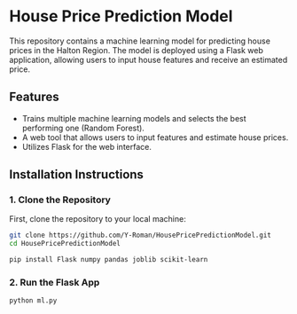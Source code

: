 # House Price Prediction Model

This repository contains a machine learning model for predicting house prices in the Halton Region. The model is deployed using a Flask web application, allowing users to input house features and receive an estimated price.

## Features

- Trains multiple machine learning models and selects the best performing one (Random Forest).
- A web tool that allows users to input features and estimate house prices.
- Utilizes Flask for the web interface.

## Installation Instructions

### 1. Clone the Repository

First, clone the repository to your local machine:

```bash
git clone https://github.com/Y-Roman/HousePricePredictionModel.git
cd HousePricePredictionModel

pip install Flask numpy pandas joblib scikit-learn
```

### 2. Run the Flask App

```bash
python ml.py
```

